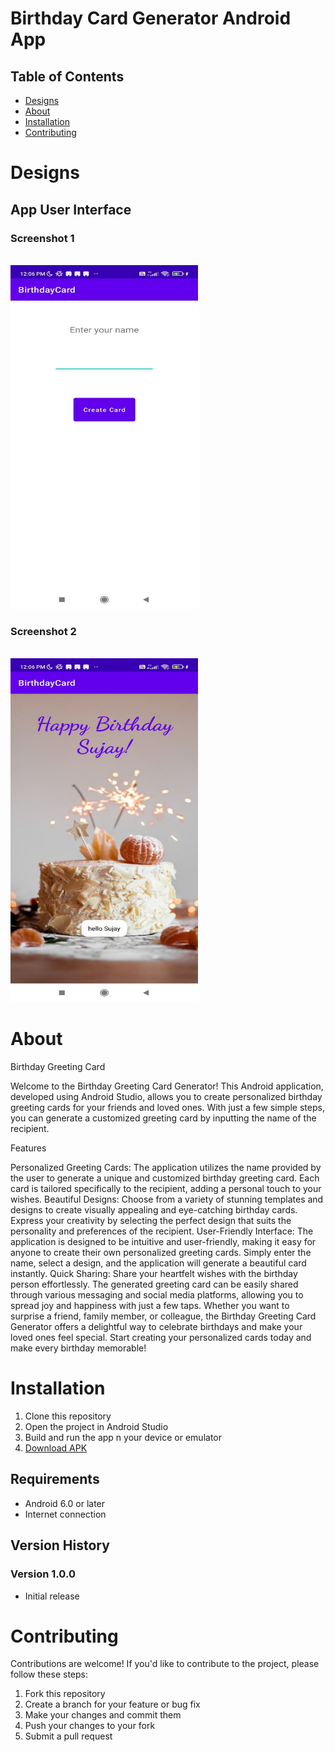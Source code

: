# Birthday Card Generator Android App

## Table of Contents

- [Designs](#designs)
- [About](#about)
- [Installation](#installation)
- [Contributing](#contributing)


# Designs

## App User Interface

### Screenshot 1
<br>
<img src="Resources/photo_1.jpg" alt="ScreenShot 1" width="300" height="550">

<br>

### Screenshot 2 
<br>
<img src="Resources/photo_2.jpg" alt="ScreenShot 2" width="300" height="550">


# About

Birthday Greeting Card

Welcome to the Birthday Greeting Card Generator! This Android application, developed using Android Studio, allows you to create personalized birthday greeting cards for your friends and loved ones. With just a few simple steps, you can generate a customized greeting card by inputting the name of the recipient.

Features 

Personalized Greeting Cards: The application utilizes the name provided by the user to generate a unique and customized birthday greeting card. Each card is tailored specifically to the recipient, adding a personal touch to your wishes.
Beautiful Designs: Choose from a variety of stunning templates and designs to create visually appealing and eye-catching birthday cards. Express your creativity by selecting the perfect design that suits the personality and preferences of the recipient.
User-Friendly Interface: The application is designed to be intuitive and user-friendly, making it easy for anyone to create their own personalized greeting cards. Simply enter the name, select a design, and the application will generate a beautiful card instantly.
Quick Sharing: Share your heartfelt wishes with the birthday person effortlessly. The generated greeting card can be easily shared through various messaging and social media platforms, allowing you to spread joy and happiness with just a few taps.
Whether you want to surprise a friend, family member, or colleague, the Birthday Greeting Card Generator offers a delightful way to celebrate birthdays and make your loved ones feel special. Start creating your personalized cards today and make every birthday memorable!

# Installation

1. Clone this repository
2. Open the project in Android Studio
3. Build and run the app n your device or emulator
4. [Download APK]()

## Requirements

- Android 6.0 or later
- Internet connection


## Version History

### Version 1.0.0

- Initial release


# Contributing

Contributions are welcome! If you'd like to contribute to the project, please follow these steps:

1. Fork this repository
2. Create a branch for your feature or bug fix
3. Make your changes and commit them
4. Push your changes to your fork
5. Submit a pull request


